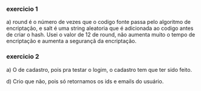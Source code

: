### exercicio 1

a) round é o número de vezes que o codigo fonte passa pelo algoritmo de encriptação, e salt é uma string aleatoria que é adicionada ao codigo antes de criar o hash. Usei o valor de 12 de round, não aumenta muito o tempo de encriptação e aumenta a segurançã da encriptação.

### exercicio 2

a) O de cadastro, pois pra testar o logim, o cadastro tem que ter sido feito.

d) Crio que não, pois só retornamos os ids e emails do usuário.